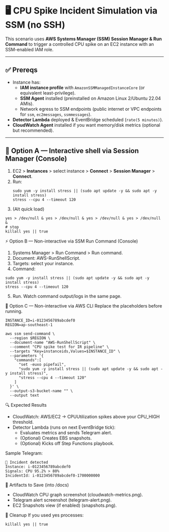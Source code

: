 # 🖥️ CPU Spike Incident Simulation via SSM (no SSH)

This scenario uses **AWS Systems Manager (SSM) Session Manager & Run Command** to trigger a controlled CPU spike on an EC2 instance with an SSM-enabled IAM role.

---

## ✅ Prereqs
- Instance has:
  - **IAM instance profile** with `AmazonSSMManagedInstanceCore` (or equivalent least-privilege).
  - **SSM Agent** installed (preinstalled on Amazon Linux 2/Ubuntu 22.04 AMIs).
  - Network egress to SSM endpoints (public internet or VPC endpoints for `ssm`, `ec2messages`, `ssmmessages`).
- **Detector Lambda** deployed & EventBridge scheduled (`rate(5 minutes)`).
- **CloudWatch Agent** installed if you want memory/disk metrics (optional but recommended).

---

## 🚀 Option A — Interactive shell via Session Manager (Console)
1. EC2 > **Instances** > select instance > **Connect** > **Session Manager** > **Connect**.
2. Run:
   ```
   sudo yum -y install stress || (sudo apt update -y && sudo apt -y install stress)
   stress --cpu 4 --timeout 120
   ```
3. (Alt quick load)

```
yes > /dev/null & yes > /dev/null & yes > /dev/null & yes > /dev/null &
# stop
killall yes || true
```

⚡ Option B — Non-interactive via SSM Run Command (Console)
1. Systems Manager > Run Command > Run command.
2. Document: AWS-RunShellScript.
3. Targets: select your instance.
4. Command:
```
sudo yum -y install stress || (sudo apt update -y && sudo apt -y install stress)
stress --cpu 4 --timeout 120
```
5. Run. Watch command output/logs in the same page.

🧰 Option C — Non-interactive via AWS CLI
Replace the placeholders before running.

```
INSTANCE_ID=i-0123456789abcdef0
REGION=ap-southeast-1

aws ssm send-command \
  --region $REGION \
  --document-name "AWS-RunShellScript" \
  --comment "CPU spike test for IR pipeline" \
  --targets "Key=instanceids,Values=$INSTANCE_ID" \
  --parameters '{
    "commands":[
      "set -euxo pipefail",
      "sudo yum -y install stress || (sudo apt update -y && sudo apt -y install stress)",
      "stress --cpu 4 --timeout 120"
    ]
  }' \
  --output-s3-bucket-name "" \
  --output text
```

🔍 Expected Results
- CloudWatch: AWS/EC2 → CPUUtilization spikes above your CPU_HIGH threshold.
- Detector Lambda (runs on next EventBridge tick):
    - Evaluates metrics and sends Telegram alert.
    - (Optional) Creates EBS snapshots.
    - (Optional) Kicks off Step Functions playbook.

Sample Telegram:
```
🚨 Incident detected
Instance: i-0123456789abcdef0
Signals: CPU 95.2% > 80%
IncidentId: i-0123456789abcdef0-1700000000
```

📸 Artifacts to Save (into /docs)
- CloudWatch CPU graph screenshot (cloudwatch-metrics.png).
- Telegram alert screenshot (telegram-alert.png).
- EC2 Snapshots view (if enabled) (snapshots.png).

🧹 Cleanup
If you used yes processes:

```
killall yes || true
```